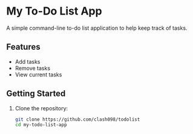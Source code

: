 # My To-Do List App

A simple command-line to-do list application to help keep track of tasks.

## Features
- Add tasks
- Remove tasks
- View current tasks

## Getting Started

1. Clone the repository:
   ```bash
   git clone https://github.com/clash098/todolist
   cd my-todo-list-app
